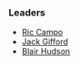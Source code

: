 ### Leaders

* [Ric Campo](mailto:ric.campo@owasp.org)
* [Jack Gifford](mailto:jack.gifford@owasp.org)
* [Blair Hudson](mailto:blair.hudson@owasp.org)


